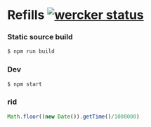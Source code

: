 Refills [![wercker status](https://app.wercker.com/status/3938da859441da2240b9f5d8f7d9f9fd/s/master "wercker status")](https://app.wercker.com/project/byKey/3938da859441da2240b9f5d8f7d9f9fd)
=======

### Static source build

```sh
$ npm run build
```

### Dev

```sh
$ npm start
```

### rid

```js
Math.floor((new Date()).getTime()/1000000)
```
